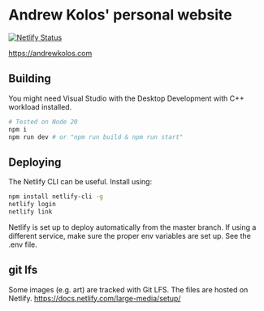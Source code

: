 # Andrew Kolos' personal website

[![Netlify Status](https://api.netlify.com/api/v1/badges/4378521a-a6da-4355-a3c7-b328194ac2c6/deploy-status)](https://app.netlify.com/sites/andrewkolos/deploys)

<https://andrewkolos.com>

## Building

You might need Visual Studio with the Desktop Development with C++ workload installed.

```bash
# Tested on Node 20
npm i
npm run dev # or "npm run build & npm run start"
```

## Deploying

The Netlify CLI can be useful. Install using:

```bash
npm install netlify-cli -g
netlify login
netlify link
```

Netlify is set up to deploy automatically from the master branch.
If using a different service, make sure the proper env variables are set up. See the .env file.

## git lfs

Some images (e.g. art) are tracked with Git LFS. The files are hosted on Netlify.
<https://docs.netlify.com/large-media/setup/>
